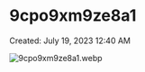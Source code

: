 # 9cpo9xm9ze8a1

Created: July 19, 2023 12:40 AM

![9cpo9xm9ze8a1.webp](9cpo9xm9ze8a1%20d22792eb3f874341b5c38481d8254c43/9cpo9xm9ze8a1.webp)